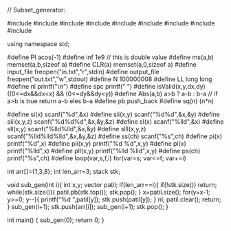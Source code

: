// Subset_generator:

#include <iostream>
#include <cstdio>
#include <cstring>
#include <cmath>
#include <algorithm>
#include <map>
#include <vector>
#include <stack>
#include <queue>

using namespace std;

#define PI                   acos(-1)
#define inf                  1e9   // this is double value
#define ms(a,b)              memset(a,b,sizeof a)
#define CLR(a)               memset(a,0,sizeof a)
#define input_file           freopen("in.txt","r",stdin)
#define output_file          freopen("out.txt","w",stdout)
#define N                    100000008
#define LL                   long long
#define nl                   printf("\n")
#define spc                  printf(" ")
#define isValid(x,y,dx,dy)   ((0<=dx&&dx<x) && (0<=dy&&dy<y)) 
#define Abs(a,b)             a>b ? a-b : b-a // if a>b is true return a-b eles b-a
#define pb                   push_back
#define sq(n)                (n*n) 
  
#define si(x)                scanf("%d",&x)
#define sii(x,y)             scanf("%d%d",&x,&y)
#define siii(x,y,z)          scanf("%d%d%d",&x,&y,&z)
#define sl(x)                scanf("%lld",&x)
#define sll(x,y)             scanf("%lld%lld",&x,&y)
#define slll(x,y,z)          scanf("%lld%lld%lld",&x,&y,&z)
#define ss(ch)               scanf("%s",ch)
#define pi(x)                printf("%d",x)
#define pii(x,y)             printf("%d %d",x,y)
#define pl(x)                printf("%lld",x)
#define pll(x,y)             printf("%lld %lld",x,y)
#define ps(ch)               printf("%s",ch)
#define loop(var,s,f,i)      for(var=s; var<=f; var+=i)

int arr[]={1,3,8};
int len_arr=3;
stack<int> stk;

void sub_gen(int i){
	int x,y;
	vector<int> patil;
	if(len_arr==i){
		if(!stk.size()) return; 
		while(stk.size()){
			patil.pb(stk.top());
			stk.pop();
		}
		x=patil.size();
		for(y=x-1; y>=0; y--){
			printf("%d ",patil[y]);
			stk.push(patil[y]);
		}
		nl;
		patil.clear();
		return;
	}
	sub_gen(i+1);
	stk.push(arr[i]);
	sub_gen(i+1);
	stk.pop();
}


int main()
{
	sub_gen(0);
	return 0;
}
